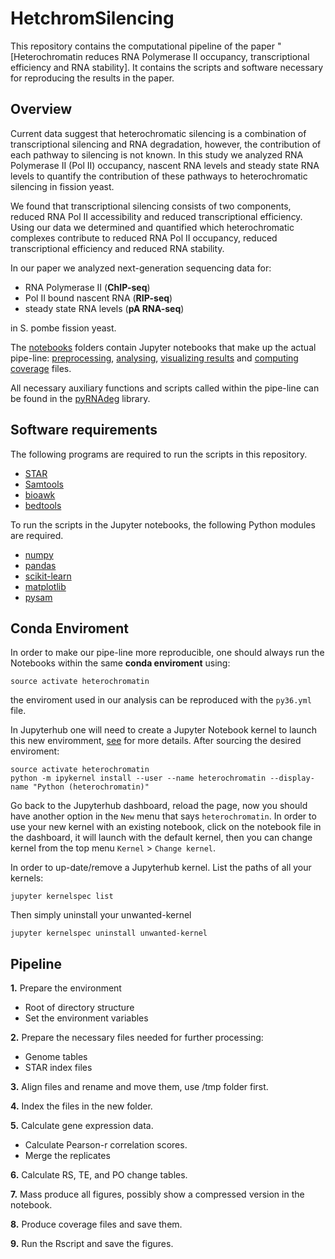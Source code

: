 # HetchromSilencing

This repository contains the computational pipeline of the paper "[Heterochromatin reduces RNA Polymerase II occupancy, transcriptional efficiency and RNA stability]. It contains the scripts and software necessary for reproducing the results in the paper.

## Overview

Current data suggest that heterochromatic silencing is a combination of transcriptional silencing and RNA degradation, however, the contribution of each pathway to silencing is not known. In this study we analyzed RNA Polymerase II (Pol II) occupancy, nascent RNA levels and steady state RNA levels to quantify the contribution of these pathways to heterochromatic silencing in fission yeast.

We found that transcriptional silencing consists of two components, reduced RNA Pol II accessibility and reduced transcriptional efficiency. Using our data we determined and quantified which heterochromatic complexes contribute to reduced RNA Pol II occupancy, reduced transcriptional efficiency and reduced RNA stability.

In our paper we analyzed next-generation sequencing data for:

* RNA Polymerase II (**ChIP-seq**)
* Pol II bound nascent RNA (**RIP-seq**)
* steady state RNA levels (**pA RNA-seq**)

in S. pombe fission yeast.

The [notebooks](https://github.com/pablommesas/heterochromatin/tree/master/Notebooks) folders contain Jupyter notebooks that make up the actual pipe-line: [preprocessing](https://github.com/pablommesas/heterochromatin/tree/master/Notebooks/PreProcess), [analysing](https://github.com/pablommesas/heterochromatin/tree/master/Notebooks/RatioAnalyses), [visualizing results](https://github.com/pablommesas/heterochromatin/tree/master/Notebooks/Plots) and [computing coverage](https://github.com/pablommesas/heterochromatin/tree/master/Notebooks/Coverage) files.

All necessary auxiliary functions and scripts called within the pipe-line can be found in the [pyRNAdeg](https://github.com/pablommesas/heterochromatin/tree/master/pyRNAdeg) library.

## Software requirements

The following programs are required to run the scripts in this repository.

* [STAR](https://github.com/alexdobin/STAR)
* [Samtools](http://www.htslib.org/download/)
* [bioawk](https://anaconda.org/bioconda/bioawk)
* [bedtools](https://anaconda.org/bioconda/bedtools)

To run the scripts in the Jupyter notebooks, the following Python modules are required.

* [numpy](http://docs.scipy.org/doc/numpy-1.10.1/user/install.html)
* [pandas](https://pandas.pydata.org/)
* [scikit-learn](http://scikit-learn.org/stable/install.html)
* [matplotlib](http://matplotlib.org/users/installing.html)
* [pysam](https://github.com/pysam-developers/pysam)

## Conda Enviroment

In order to make our pipe-line more reproducible, one should always run the Notebooks within the same **conda enviroment** using:

`source activate heterochromatin`

the enviroment used in our analysis can be reproduced with the `py36.yml` file.

In Jupyterhub one will need to create a Jupyter Notebook kernel to launch this new enviromment, [see](https://ipython.readthedocs.io/en/stable/install/kernel_install.html) for more details. After sourcing the desired enviroment:

```
source activate heterochromatin
python -m ipykernel install --user --name heterochromatin --display-name "Python (heterochromatin)"
```

Go back to the Jupyterhub dashboard, reload the page, now you should have another option in the `New` menu that says `heterochromatin`. In order to use your new kernel with an existing notebook, click on the notebook file in the dashboard, it will launch with the default kernel, then you can change kernel from the top menu `Kernel` > `Change kernel`.

In order to up-date/remove a Jupyterhub kernel. List the paths of all your kernels:
```
jupyter kernelspec list
````
Then simply uninstall your unwanted-kernel
```
jupyter kernelspec uninstall unwanted-kernel
````

## Pipeline

**1.** Prepare the environment
  * Root of directory structure
  * Set the environment variables
  
**2.** Prepare the necessary files needed for further processing:
  * Genome tables
  * STAR index files
  
**3.** Align files and rename and move them, use /tmp folder first.

**4.** Index the files in the new folder.

**5.** Calculate gene expression data.
  * Calculate Pearson-r correlation scores.
  * Merge the replicates
  
**6.** Calculate RS, TE, and PO change tables.

**7.** Mass produce all figures, possibly show a compressed version in the notebook.

**8.** Produce coverage files and save them.

**9.** Run the Rscript and save the figures.

